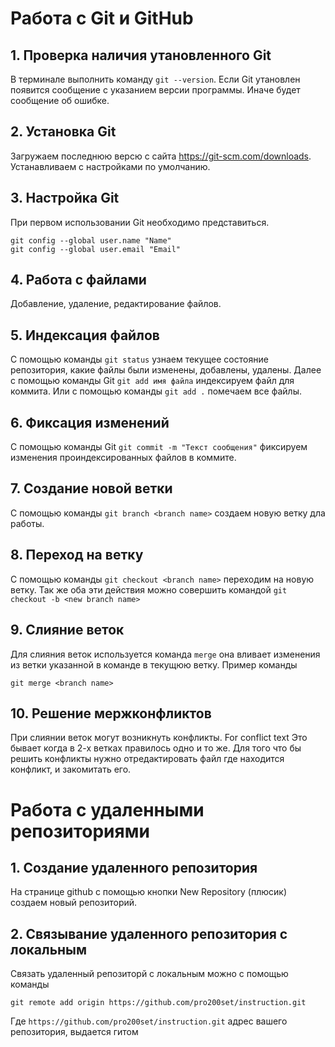 # Работа с Git и GitHub

## 1. Проверка наличия утановленного Git
В терминале выполнить команду `git --version`.
Если Git утановлен появится сообщение с указанием версии программы. Иначе будет сообщение об ошибке.

## 2. Установка Git
Загружаем последнюю версю с сайта https://git-scm.com/downloads.
Устанавливаем с настройками по умолчанию.

## 3. Настройка Git 
При первом использовании Git необходимо представиться.
```
git config --global user.name "Name"
git config --global user.email "Email"
```

## 4. Работа с файлами
Добавление, удаление, редактирование файлов.

## 5. Индексация файлов
С помощью команды `git status` узнаем текущее состояние репозитория, какие файлы были изменены, добавлены, удалены. Далее с помощью команды Git `git add имя файла` индексируем файл для коммита. Или с помощью команды `git add .` помечаем все файлы.

## 6. Фиксация изменений
С помощью команды Git `git commit -m "Текст сообщения"` фиксируем изменения проиндексированных файлов в коммите. 

## 7. Создание новой ветки
С помощью команды ```git branch <branch name>``` создаем новую ветку дла работы.

## 8. Переход на ветку
С помощью команды ```git checkout <branch name>``` переходим на новую ветку.
Так же оба эти действия можно совершить командой ```git checkout -b <new branch name>```

## 9. Слияние веток
Для слияния веток используется команда ```merge``` она вливает изменения из ветки указанной в команде в текущюю ветку. Пример команды
```
git merge <branch name>
```

## 10. Решение мержконфликтов
При слиянии веток могут возникнуть конфликты. For conflict text Это бывает когда в 2-х ветках правилось одно и то же. Для того что бы решить конфликты нужно отредактировать файл где находится конфликт, и закомитать его.


# Работа с удаленными репозиториями

## 1. Создание удаленного репозитория
На странице github с помощью кнопки New Repository (плюсик) создаем новый репозиторий.

## 2. Связывание удаленного репозитория с локальным
Связать удаленный репозиторй с локальным можно с помощью команды
```
git remote add origin https://github.com/pro200set/instruction.git 
```
Где ```https://github.com/pro200set/instruction.git``` адрес вашего репозитория, выдается гитом